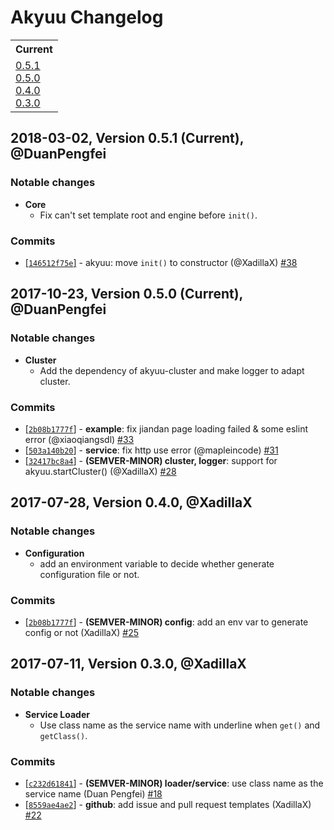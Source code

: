 # Akyuu Changelog

<table>
<tr>
<th>Current</th>
</tr>
<tr>
<td>
<a href="#0.5.1">0.5.1</a><br />
<a href="#0.5.0">0.5.0</a><br />
<a href="#0.4.0">0.4.0</a><br />
<a href="#0.3.0">0.3.0</a><br />
</td>
</tr>
</table>

<a id="0.5.1"></a>
## 2018-03-02, Version 0.5.1 (Current), @DuanPengfei

### Notable changes

* **Core**
  * Fix can't set template root and engine before `init()`.

### Commits

* [[`146512f75e`]](https://github.com/akyuujs/akyuu/commit/146512f75e308691d3db1475e6a11ef4080bb549) - akyuu: move `init()` to constructor (@XadillaX) [#38](https://github.com/akyuujs/akyuu/pull/38)


<a id="0.5.0"></a>
## 2017-10-23, Version 0.5.0 (Current), @DuanPengfei

### Notable changes

* **Cluster**
  * Add the dependency of akyuu-cluster and make logger to adapt cluster.

### Commits

* [[`2b08b1777f`](https://github.com/akyuujs/akyuu/commit/2b08b1777f6efcb2012ad0b59892be0071069cd5)] - **example**: fix jiandan page loading failed & some eslint error (@xiaoqiangsdl) [#33](https://github.com/akyuujs/akyuu/pull/33)
* [[`503a140b20`](https://github.com/akyuujs/akyuu/commit/503a140b203ae89b759a27a98684fd31b3189367)] - **service**: fix http use error (@mapleincode) [#31](https://github.com/akyuujs/akyuu/pull/31)
* [[`32417bc8a4`](https://github.com/akyuujs/akyuu/commit/32417bc8a41bff2c1e6b617e46344d53a3d9cd4a)] - **(SEMVER-MINOR) cluster, logger**: support for akyuu.startCluster() (@XadillaX) [#28](https://github.com/akyuujs/akyuu/pull/28)

<a id="0.4.0"></a>
## 2017-07-28, Version 0.4.0, @XadillaX

### Notable changes

* **Configuration**
  * add an environment variable to decide whether generate configuration file or
    not.

### Commits

* [[`2b08b1777f`](https://github.com/akyuujs/akyuu/commit/2b08b1777f6efcb2012ad0b59892be0071069cd5)] - **(SEMVER-MINOR) config**: add an env var to generate config or not (XadillaX) [#25](https://github.com/akyuujs/akyuu/pull/25)

<a id="0.3.0"></a>
## 2017-07-11, Version 0.3.0, @XadillaX

### Notable changes

* **Service Loader**
  * Use class name as the service name with underline when `get()` and
    `getClass()`.

### Commits

* [[`c232d61841`](https://github.com/akyuujs/akyuu/commit/c232d6184147d961f4b94172e5ce9bd27e742654)] - **(SEMVER-MINOR) loader/service**: use class name as the service name (Duan Pengfei) [#18](https://github.com/akyuujs/akyuu/pull/18)
* [[`8559ae4ae2`](https://github.com/akyuujs/akyuu/commit/8559ae4ae2dc6ea80e117238401a8d7b832ec1fd)] - **github**: add issue and pull request templates (XadillaX) [#22](https://github.com/akyuujs/akyuu/pull/22)

